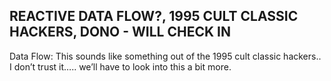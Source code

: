 ## REACTIVE DATA FLOW?, 1995 CULT CLASSIC HACKERS, DONO - WILL CHECK IN

Data Flow: This sounds like something out of the 1995 cult classic hackers.. I don’t trust it….. we’ll have to look into this a bit more.
